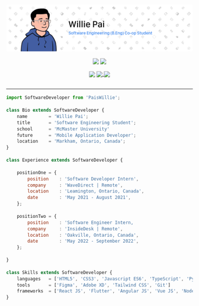 [![Header](/Assets/Images/Header.png "Header")](https://www.linkedin.com/in/willie-pai/)

<!-- Add an href="<link>" to make image clickable -->
<div align="center">
<a>
    <!-- Currently hiding PRs from statistics -->
    <img align="center" src="https://github-readme-stats.vercel.app/api?username=PaisWillie&count_private=true&show_icons=true&hide=prs&border_radius=7&include_all_commits=true&hide_rank=true" />
</a>

<a>
    <img align="center" src="https://github-readme-stats.vercel.app/api/top-langs/?username=PaisWillie&layout=compact&border_radius=7&langs_count=6&cache_seconds=1800" />
</div>

<br>

<div align="center">

<a>
    <img align="center" src="https://img.shields.io/github/followers/PaisWillie?label=Followers&logoColor=blue&style=social"/>
</a>

<a href="https://www.linkedin.com/in/willie-pai/">
    <img align="center" src="https://img.shields.io/badge/LinkedIn-Profile-informational?style=social&logo=linkedin&logoColor=blue&label=/in/willie-pai"/>
</a>

<a href="https://www.instagram.com/paiswillie/">
    <img align="center" src="https://img.shields.io/badge/Instagram-Profile-informational?style=social&logo=instagram&logoColor=blue&label=PaisWillie"/>
</a>

</div>

<br>

---

```js
import SoftwareDeveloper from 'PaisWillie';

class Bio extends SoftwareDeveloper {
    name        = 'Willie Pai';
    title       = 'Software Engineering Student';
    school      = 'McMaster University'
    future      = 'Mobile Application Developer';
    location    = 'Markham, Ontario, Canada';
}
    
class Experience extends SoftwareDeveloper {
    
    positionOne = {
        position    : 'Software Developer Intern',
        company     : 'WaveDirect | Remote',
        location    : 'Leamington, Ontario, Canada',
        date        : 'May 2021 - August 2021',
    };
    
    positionTwo = {
        position    : 'Software Engineer Intern,
        company     : 'InsideDesk | Remote',
        location    : 'Oakville, Ontario, Canada',
        date        : 'May 2022 - September 2022',
    };
    
}

class Skills extends SoftwareDeveloper {
    languages   = ['HTML5', 'CSS3', 'Javascript ES6', 'TypeScript', 'Python', 'Java', 'Dart', 'C', 'Bash Scripting', 'MATLAB', 'SQL'];
    tools       = ['Figma', 'Adobe XD', 'Tailwind CSS', 'Git']
    frameworks  = ['React JS', 'Flutter', 'Angular JS', 'Vue JS', 'Node JS', 'Express JS', 'PyQt'];
}
```

